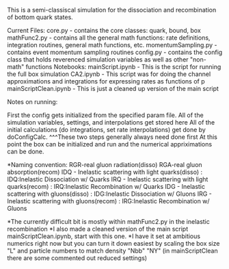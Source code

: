 This is a semi-classiscal simulation for the dissociation and recombination of bottom quark states.

Current Files:
	core.py - contains the core classes: quark, bound, box
	mathFunc2.py - contains all the general math functions: rate definitions, integration routines, general math functions, etc.
	momentumSampling.py - contains event momentum sampling routines
	config.py - contains the config class that holds reverenced simulation variables as well as other "non-math" functions
Notebooks:
	mainScript.ipynb - This is the script for running the full box simulation
	CA2.ipynb - This script was for doing the channel approximations and integrations for expressing rates as functions of p
	mainScriptClean.ipynb - This is just a cleaned up version of the main script

Notes on running:

First the config gets initialized from the specified param file. All of the simulation variables, settings, and interpolations get stored here
All of the initial calculations (do integrations, set rate interpolations) get done by doConfigCalc.
^^^These two steps generally always need done first
At this point the box can be initialized and run and the numerical appriximations can be done.

*Naming convention:
	RGR-real gluon radiation(disso) 
	RGA-real gluon absorption(recom) 
	IDQ - Inelastic scattering with light quarks(disso) : IDQ:Inelastic Dissociation w/ Quarks
	IRQ - Inelastic scattering with light quarks(recom) : IRQ:Inelastic Recombination w/ Quarks
	IDG - Inelastic scattering with gluons(disso) : IDG:Inelastic Dissociation w/ Gluons
	IRG - Inelastic scattering with gluons(recom) : IRG:Inelastic Recombination w/ Gluons

*The currently difficult bit is mostly within mathFunc2.py in the inelastic recombination
*I also made a cleaned version of the main script mainScriptClean.ipynb, start with this one.
*I have it set at ambitious numerics right now but you can turn it down easiest by scaling the box size "L" and particle numbers to match density "Nbb" "NY" (in mainScriptClean there are some commented out reduced settings)
